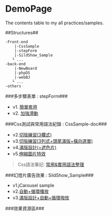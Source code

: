 DemoPage
========

The contents table to my all practices/samples.

##Structures##

    -Front-end
        |-CssSample
        |-stepForm
        |-SildShow_Sample
       └ ...
    -back-end
        |-NewBoard
        |-phpDS 
        |-webBJ
       └ ...
    -others
    
    
###多步驟表單 : stepForm###

 * v1. [簡單套用](http://m6fish.github.io/stepForm/demo_v1.html)
 * v2. [加強滑動](http://m6fish.github.io/stepForm/demo_v2.html)

###Css測試與常用語法紀錄 : CssSample-doc###

* v2.[切版練習(3欄式)](http://m6fish.github.io/CssSample/index2.html)
* v3.[切版練習(3列式+頭尾滿版+橫向選單)](http://m6fish.github.io/CssSample/index3.html)
* v4.[滿版設計(+遮色片)](http://m6fish.github.io/CssSample/index4.html)
* v5.[伸縮圖片特效](http://m6fish.github.io/CssSample/index5.html)
 
 
> Css語法筆記: [常用&實用語法整理](http://m6fish.github.io/CssSample/css%E8%AA%9E%E6%B3%95%E7%AD%86%E8%A8%98.txt)

###幻燈片廣告效果 : SildShow_Sample###

* v1.jCarousel sample
* v2.[自動+循環播放](http://m6fish.github.io/SildeShow_Sample/sample2/demo.htm)
* v3.[滿版設計+自動+循環撥放](http://m6fish.github.io/SildeShow_Sample/sample3/demo.htm)



###效果資源區###
 
